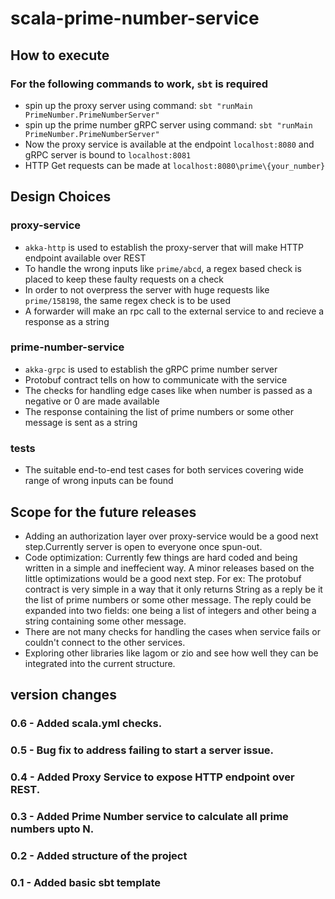 # scala-prime-number-service

## How to execute

### For the following commands to work, `sbt` is required
* spin up the proxy server using command: `sbt "runMain PrimeNumber.PrimeNumberServer"`
* spin up the prime number gRPC server using command: `sbt "runMain PrimeNumber.PrimeNumberServer"`
* Now the proxy service is available at the endpoint `localhost:8080` and gRPC server is bound to `localhost:8081`
* HTTP Get requests can be made at `localhost:8080\prime\{your_number}`

## Design Choices
### proxy-service
* `akka-http` is used to establish the proxy-server that will make HTTP endpoint available over REST
* To handle the wrong inputs like `prime/abcd`, a regex based check is placed to keep these faulty requests on a check
* In order to not overpress the server with huge requests like `prime/158198`, the same regex check is to be used
* A forwarder will make an rpc call to the external service to and recieve a response as a string

### prime-number-service
* `akka-grpc` is used to establish the gRPC prime number server
* Protobuf contract tells on how to communicate with the service
* The checks for handling edge cases like when number is passed as a negative or 0 are made available
* The response containing the list of prime numbers or some other message is sent as a string

### tests
* The suitable end-to-end test cases for both services covering wide range of wrong inputs can be found

## Scope for the future releases
* Adding an authorization layer over proxy-service would be a good next step.Currently server is open to everyone once spun-out.
* Code optimization: Currently few things are hard coded and being written in a simple and ineffecient way.
A minor releases based on the little optimizations would be a good next step.
For ex: The protobuf contract is very simple in a way that it only returns String as a reply be it the list of prime numbers or some other message.
The reply could be expanded into two fields: one being a list of integers and other being a string containing some other message.
* There are not many checks for handling the cases when service fails or couldn't connect to the other services.
* Exploring other libraries like lagom or zio and see how well they can be integrated into the current structure.

## version changes

### 0.6 - Added scala.yml checks.
### 0.5 - Bug fix to address failing to start a server issue.
### 0.4 - Added Proxy Service to expose HTTP endpoint over REST.
### 0.3 - Added Prime Number service to calculate all prime numbers upto N.
### 0.2 - Added structure of the project
### 0.1 - Added basic sbt template

